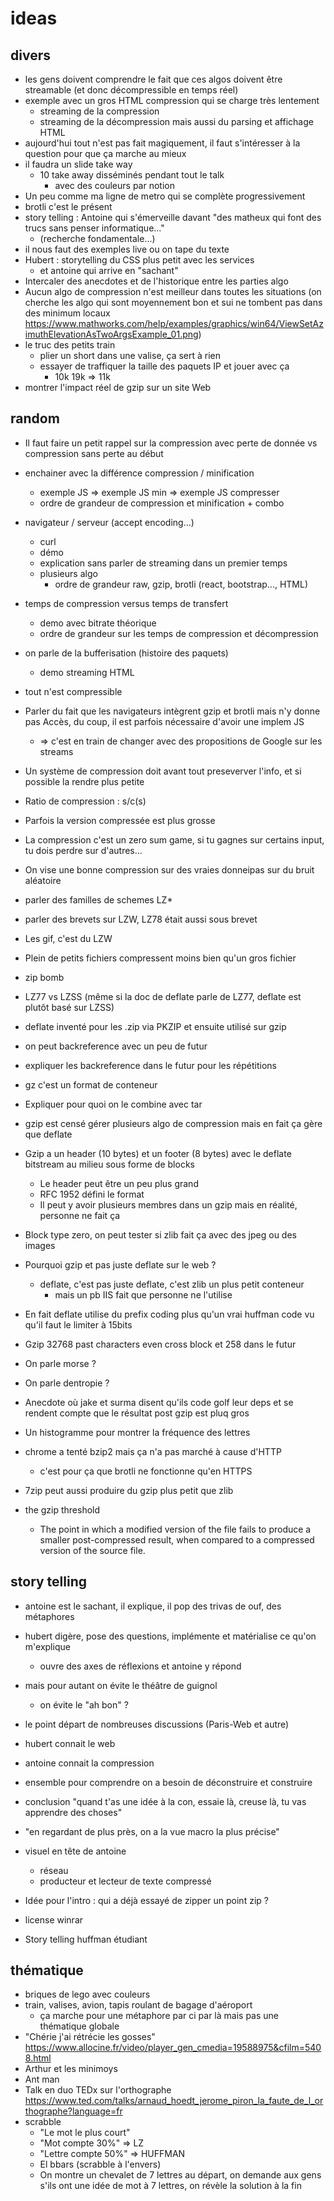 # ideas

## divers

* les gens doivent comprendre le fait que ces algos doivent être streamable (et donc décompressible en temps réel)
* exemple avec un gros HTML compression qui se charge très lentement
  * streaming de la compression
  * streaming de la décompression mais aussi du parsing et affichage HTML
* aujourd'hui tout n'est pas fait magiquement, il faut s'intéresser à la question pour que ça marche au mieux
* il faudra un slide take way
  * 10 take away disséminés pendant tout le talk
    * avec des couleurs par notion
* Un peu comme ma ligne de metro qui se complète progressivement
* brotli c'est le présent
* story telling : Antoine qui s'émerveille davant "des matheux qui font des trucs sans penser informatique..."
  * (recherche fondamentale...) 
* il nous faut des exemples live ou on tape du texte
* Hubert : storytelling du CSS plus petit avec les services
  * et antoine qui arrive en "sachant"
* Intercaler des anecdotes et de l'historique entre les parties algo
* Aucun algo de compression n'est meilleur dans toutes les situations (on cherche les algo qui sont moyennement bon et sui ne tombent pas dans des minimum locaux https://www.mathworks.com/help/examples/graphics/win64/ViewSetAzimuthElevationAsTwoArgsExample_01.png)
* le truc des petits train
  * plier un short dans une valise, ça sert à rien
  * essayer de traffiquer la taille des paquets IP et jouer avec ça
    * 10k 19k => 11k
* montrer l'impact réel de gzip sur un site Web

## random

* Il faut faire un petit rappel sur la compression avec perte de donnée vs compression sans perte au début
* enchainer avec la différence compression / minification
  * exemple JS => exemple JS min => exemple JS compresser
  * ordre de grandeur de compression et minification + combo
* navigateur / serveur (accept encoding...)
  * curl
  * démo
  * explication sans parler de streaming dans un premier temps
  * plusieurs algo
    * ordre de grandeur raw, gzip, brotli (react, bootstrap..., HTML)
* temps de compression versus temps de transfert
  * demo avec bitrate théorique
  * ordre de grandeur sur les temps de compression et décompression
* on parle de la bufferisation (histoire des paquets)
  * demo streaming HTML
* tout n'est compressible

* Parler du fait que les navigateurs intègrent gzip et brotli mais n'y donne pas Accès, du coup, il est parfois nécessaire d'avoir une implem JS 
  * => c'est en train de changer avec des propositions de Google sur les streams

* Un système de compression doit avant tout preseverver l'info, et si possible la rendre plus petite
* Ratio de compression : s/c(s)
* Parfois la version compressée est plus grosse
* La compression c'est un zero sum game, si tu gagnes sur certains input, tu dois perdre sur d'autres...
* On vise une bonne compression sur des vraies donneipas sur du bruit aléatoire

* parler des familles de schemes LZ*
* parler des brevets sur LZW, LZ78 était aussi sous brevet
* Les gif, c'est du LZW

* Plein de petits fichiers compressent moins bien qu'un gros fichier

* zip bomb

* LZ77 vs LZSS (même si la doc de deflate parle de LZ77, deflate est plutôt basé sur LZSS)
* deflate inventé pour les .zip via PKZIP et ensuite utilisé sur gzip
* on peut backreference avec un peu de futur
* expliquer les backreference dans le futur pour les répétitions
* gz c'est un format de conteneur
* Expliquer pour quoi on le combine avec tar
* gzip est censé gérer plusieurs algo de compression mais en fait ça gère que deflate

* Gzip a un header (10 bytes) et un footer (8 bytes) avec le deflate bitstream au milieu sous forme de blocks
  * Le header peut être un peu plus grand
  * RFC 1952 défini le format
  * Il peut y avoir plusieurs membres dans un gzip mais en réalité, personne ne fait ça

* Block type zero, on peut tester si zlib fait ça avec des jpeg ou des images
* Pourquoi gzip et pas juste deflate sur le web ?
  * deflate, c'est pas juste deflate, c'est zlib un plus petit conteneur
    * mais un pb IIS fait que personne ne l'utilise

* En fait deflate utilise du prefix coding plus qu'un vrai huffman code vu qu'il faut le limiter à 15bits
* Gzip 32768 past characters even cross block et 258 dans le futur

* On parle morse ?
* On parle dentropie ?

* Anecdote où jake et surma disent qu'ils code golf leur deps et se rendent compte que le résultat post gzip est pluq gros
* Un histogramme pour montrer la fréquence des lettres

* chrome a tenté bzip2 mais ça n'a pas marché à cause d'HTTP
  * c'est pour ça que brotli ne fonctionne qu'en HTTPS

* 7zip peut aussi produire du gzip plus petit que zlib

* the gzip threshold
  *  The point in which a modified version of the file fails to produce a smaller post-compressed result, when compared to a compressed version of the source file.

## story telling

* antoine est le sachant, il explique, il pop des trivas de ouf, des métaphores
* hubert digère, pose des questions, implémente et matérialise ce qu'on m'explique
  * ouvre des axes de réflexions et antoine y répond
* mais pour autant on évite le théâtre de guignol
  * on évite le "ah bon" ?

* le point départ de nombreuses discussions (Paris-Web et autre)
* hubert connait le web
* antoine connait la compression
* ensemble pour comprendre on a besoin de déconstruire et construire

* conclusion "quand t'as une idée à la con, essaie là, creuse là, tu vas apprendre des choses"
* "en regardant de plus près, on a la vue macro la plus précise"

* visuel en tête de antoine
  * réseau
  * producteur et lecteur de texte compressé

* Idée pour l'intro : qui a déjà essayé de zipper un point zip ?
* license winrar

* Story telling huffman étudiant

## thématique

* briques de lego avec couleurs
* train, valises, avion, tapis roulant de bagage d'aéroport
  * ça marche pour une métaphore par ci par là mais pas une thématique globale
* "Chérie j'ai rétrécie les gosses" https://www.allocine.fr/video/player_gen_cmedia=19588975&cfilm=5408.html
* Arthur et les minimoys 
* Ant man
* Talk en duo TEDx sur l'orthographe https://www.ted.com/talks/arnaud_hoedt_jerome_piron_la_faute_de_l_orthographe?language=fr
* scrabble
  * "Le mot le plus court"
  * "Mot compte 30%" => LZ
  * "Lettre compte 50%" => HUFFMAN
  * El bbars (scrabble à l'envers)
  * On montre un chevalet de 7 lettres au départ, on demande aux gens s'ils ont une idée de mot à 7 lettres, on révèle la solution à la fin
